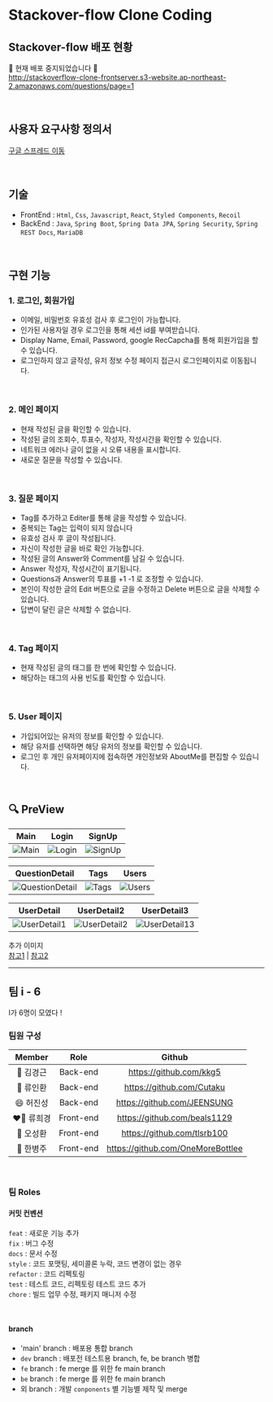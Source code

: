 # **Stackover-flow Clone Coding**

## Stackover-flow 배포 현황

🚧 현재 배포 중지되었습니다 🚧  
http://stackoverflow-clone-frontserver.s3-website.ap-northeast-2.amazonaws.com/questions/page=1

<br/>

## 사용자 요구사항 정의서

[구글 스프레드 이동](https://docs.google.com/spreadsheets/d/1p5ihL-2yTiUlLbkLstMPKxfO8cgHLpnlJ-lln_8BDxY/edit#gid=0)

<br/>

## 기술

- FrontEnd : `Html`, `Css`, `Javascript`, `React`, `Styled Components`, `Recoil`
- BackEnd : `Java`, `Spring Boot`, `Spring Data JPA`, `Spring Security`, `Spring REST Docs`, `MariaDB`

<br/>

## 구현 기능

### 1. 로그인, 회원가입

- 이메일, 비밀번호 유효성 검사 후 로그인이 가능합니다.
- 인가된 사용자일 경우 로그인을 통해 세션 id를 부여받습니다.
- Display Name, Email, Password, google RecCapcha를 통해 회원가입을 할 수 있습니다.
- 로그인하지 않고 글작성, 유저 정보 수정 페이지 접근시 로그인페이지로 이동됩니다.

<br/>

### 2. 메인 페이지

- 현재 작성된 글을 확인할 수 있습니다.
- 작성된 글의 조회수, 투표수, 작성자, 작성시간을 확인할 수 있습니다.
- 네트워크 에러나 글이 없을 시 오류 내용을 표시합니다.
- 새로운 질문을 작성할 수 있습니다.

<br/>

### 3. 질문 페이지

- Tag를 추가하고 Editer를 통해 글을 작성할 수 있습니다.
- 중복되는 Tag는 입력이 되지 않습니다
- 유효성 검사 후 글이 작성됩니다.
- 자신이 작성한 글을 바로 확인 가능합니다.
- 작성된 글의 Answer와 Comment를 남길 수 있습니다.
- Answer 작성자, 작성시간이 표기됩니다.
- Questions과 Answer의 투표를 +1 -1 로 조정할 수 있습니다.
- 본인이 작성한 글의 Edit 버튼으로 글을 수정하고 Delete 버튼으로 글을 삭제할 수 있습니다.
- 답변이 달린 글은 삭제할 수 없습니다.

<br/>

### 4. Tag 페이지

- 현재 작성된 글의 태그를 한 번에 확인할 수 있습니다.
- 해당하는 태그의 사용 빈도를 확인할 수 있습니다.

<br/>

### 5. User 페이지

- 가입되어있는 유저의 정보를 확인할 수 있습니다.
- 해당 유저를 선택하면 해당 유저의 정보를 확인할 수 있습니다.
- 로그인 후 개인 유저페이지에 접속하면 개인정보와 AboutMe를 편집할 수 있습니다.

<br/>

## 🔍 PreView

|Main|Login|SignUp|
|:----:|:----:|:----:|
|<img src="https://user-images.githubusercontent.com/57256728/200263273-80dd9551-b9e1-465c-adea-1de81c0d5e88.png" alt="Main">|<img src="https://user-images.githubusercontent.com/57256728/200263234-d40b9108-1f2e-418e-8eff-291e91f6a47d.png" alt="Login">|<img src="https://user-images.githubusercontent.com/57256728/200263253-b8512ec5-f308-40b7-b377-65d1be504272.png" alt="SignUp">|

|QuestionDetail|Tags|Users|
|:----:|:----:|:----:|
|<img src="https://user-images.githubusercontent.com/57256728/200263385-723f598e-f92c-426e-87d1-f50ebe5f67cf.png" alt="QuestionDetail">|<img src="https://user-images.githubusercontent.com/57256728/200263559-8ec532c9-e503-4304-bc75-36f2ea2f735c.png" alt="Tags">|<img src="https://user-images.githubusercontent.com/57256728/200263577-72d17216-c7f8-42d2-9f43-80ed36695cac.png" alt="Users">|

|UserDetail|UserDetail2|UserDetail3|
|:----:|:----:|:----:|
|<img src="https://user-images.githubusercontent.com/57256728/200263597-bfa179b6-8ec1-48e5-af14-ae594361c043.png" alt="UserDetail1">|<img src="https://user-images.githubusercontent.com/57256728/200263665-8264631f-260b-4bd1-8f6f-6f20fa472fc5.png" alt="UserDetail2">|<img src="https://user-images.githubusercontent.com/57256728/200263706-c527b6fb-5e82-4bc8-8ccd-483d1b0e1112.png" alt="UserDetail13">|


추가 이미지  
[참고1](https://www.notion.so/HBJ-s-Life-ef6ec50fc95a41aab2ffe0f6e05a52d9?p=56edd6f729d84eadb8814c794c6b1ab7&pm=c) | [참고2](https://www.notion.so/HBJ-s-Life-ef6ec50fc95a41aab2ffe0f6e05a52d9?p=b9476bb2cd674d3db56f427f4b4dc64f&pm=c) 

---

## 팀 i - 6

I가 6명이 모였다 !

### 팀원 구성

| **Member** |   Role    |              Github               |
| :--------: | :-------: | :-------------------------------: |
| 🌃 김경근  | Back-end  |      https://github.com/kkg5      |
| 🦑 류인환  | Back-end  |     https://github.com/Cutaku     |
| 😄 허진성  | Back-end  |    https://github.com/JEENSUNG    |
| ❤️‍🔥 류희경  | Front-end |   https://github.com/beals1129    |
| 🫡 오성환  | Front-end |    https://github.com/tlsrb100    |
| 🐻 한병주  | Front-end | https://github.com/OneMoreBottlee |

<br/>

### 팀 Roles

#### 커밋 컨벤션

`feat` : 새로운 기능 추가<br/>
`fix` : 버그 수정<br/>
`docs` : 문서 수정<br/>
`style` : 코드 포맷팅, 세미콜론 누락, 코드 변경이 없는 경우<br/>
`refactor` : 코드 리펙토링<br/>
`test` : 테스트 코드, 리펙토링 테스트 코드 추가<br/>
`chore` : 빌드 업무 수정, 패키지 매니저 수정<br/>

<br/>

#### branch

- 'main' branch : 배포용 통합 branch
- `dev` branch : 배포전 테스트용 branch, fe, be branch 병합
- `fe` branch : fe merge 를 위한 fe main branch
- `be` branch : fe merge 를 위한 fe main branch
- 외 branch : 개발 `conponents` 별 기능별 제작 및 merge
